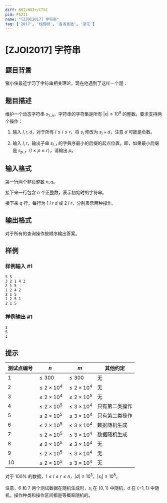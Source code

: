 ```yaml
---
diff: NOI/NOI+/CTSC
pid: P5211
name: "[ZJOI2017] 字符串"
tag: ['2017', '线段树', '各省省选', '浙江']
---
```

# [ZJOI2017] 字符串
## 题目背景

猪小侠最近学习了字符串相关理论，现在他遇到了这样一个题：
## 题目描述

维护一个动态字符串 $s_{1..n}$，字符串的字符集是所有 $|x| \leq 10 ^ 9$ 的整数。要求支持两个操作：

1. 输入 $l, r, d$，对于所有 $l \leq i \leq r$，将 $s_i$ 修改为 $s_i + d$，注意 $d$ 可能是负数。

2. 输入 $l, r$，输出子串 $s_{l..r}$ 的字典序最小的后缀的起点位置。即，如果最小后缀是 $s_{p..r}$（$l\leq p\leq r$），请输出 $p$。
## 输入格式

第一行两个非负整数 $n, q$。

接下来一行包含 $n$ 个正整数，表示初始时的字符串。

接下来 $q$ 行，每行为 $1\ l\ r\ d$ 或 $2\ l\ r$，分别表示两种操作。

## 输出格式

对于所有的查询操作按顺序输出答案。
## 样例

### 样例输入 #1
```
5 5
3 2 1 4 3
2 1 5
1 2 4 2
2 1 5
1 2 5 1
2 1 5

```
### 样例输出 #1
```
3
5
1
```
## 提示

| 测试点编号 | $n$ | $m$ | 其他约定 |
| ------ | ------ | ------ | ------ |
| $1$ | $\leq 300$ | $\leq 300$ | 无 |
| $2$ | $\leq 2 \times 10^4$ | $\leq 2 \times 10^4$ | 无 |
| $3$ | $\leq 2 \times 10^4$ | $\leq 2 \times 10^5$ | 无 |
| $4$ | $\leq 2 \times 10^5$ | $\leq 3 \times 10^4$ |只有第二类操作 |
| $5$ | $\leq 2 \times 10^5$ | $\leq 3 \times 10^4$ |只有第二类操作 |
| $6$ | $\leq 2 \times 10^5$ | $\leq 3 \times 10^4$ |数据随机生成 |
| $7$ | $\leq 2 \times 10^5$ | $\leq 3 \times 10^4$ |数据随机生成 |
| $8$ | $\leq 2 \times 10^5$ | $\leq 3 \times 10^4$ |无 |
| $9$ | $\leq 2 \times 10^5$ | $\leq 3 \times 10^4$ |无 |
| $10$ | $\leq 2 \times 10^5$ | $\leq 3 \times 10^4$ |无 |

对于 $100\%$ 的数据，$1\leq l\leq r\leq n$，$|d|\leq 10 ^ 3$，$|s_i|\leq 10 ^ 8$。

注意，$6$ 和 $7$ 两个测试数据在随机生成时，$s_i$ 在 $\{0, 1\}$ 中随机，$d$ 在 $\{-1, 1\}$ 中随机。操作种类和操作区间都是等概率随机的。
